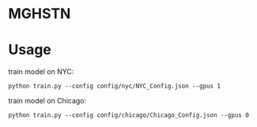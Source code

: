 # MGHSTN


# Usage

train model on NYC:
```
python train.py --config config/nyc/NYC_Config.json --gpus 1
```


train model on Chicago:
```
python train.py --config config/chicago/Chicago_Config.json --gpus 0
```

